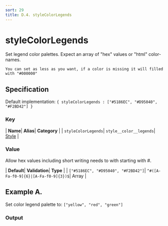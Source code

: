 ```yaml
---
sort: 29
title: D.4. styleColorLegends
---
```

# styleColorLegends

Set legend color palettes. Expect an array of "hex" values or "html" color-names.

```note
You can set as less as you want, if a color is missing it will filled with "#000000"
```


## Specification

Default implementation: ```{ styleColorLegends : ["#5186EC", "#D95040", "#F2BD42"] }```

### Key

| **Name**| **Alias**| **Category** |
| ```styleColorLegends```| ```style__color__legends```| [Style](../options/#style) |

### Value

Allow hex values including short writing needs to with starting with #.

| **Default**| **Validation**| **Type** |
| ```["#5186EC", "#D95040", "#F2BD42"]```| ```^#([A-Fa-f0-9]{6}|[A-Fa-f0-9]{3})$```| Array |



## Example A.

Set color legend palette to: ```["yellow", "red", "green"]```

### Output

  <div id="a">
      <script> 
          d3.statosio( 
    file, 
    "domain", 
    [ "mobile",  "desktop" ], 
    { "self" : ["yellow", "red", "green"], "view__dom_id" : "a" }
)

      </script>
  </div>

Open output in a [blank window](../sources/styleColorLegends--example-a.html){:target="_self"}. 
Download examples [as zip](../sources/styleColorLegends.zip){:target="_blank"}. 

### Parameters

This dataset shows the mobile **and** desktop google pagerank performance score for a certain website.

| | **Value** | **Type** |
|------:|:------|:------|
| **Source** | ["../data/1-json-durstexpress.json"](../data/1-json-durstexpress.json) | String |
| **X** | ```"domain"``` | String |
| **Y** | ```[ "mobile",  "desktop" ]``` | Array |
| **Options** | ```{ "self" : ["yellow", "red", "green"] }``` | Object |


### Source Code

* Invoke Function

```javascript
d3.statosio( 
    file, 
    "domain", 
    [ "mobile",  "desktop" ], 
    { "self" : ["yellow", "red", "green"] }
)
```

* HTML Implementation

```html
<!DOCTYPE html>
<head>
    <title>d3.statosio - styleColorLegends</title>
    <meta content="text/html;charset=utf-8" http-equiv="Content-Type">
    <meta content="utf-8" http-equiv="encoding">
    <script src="https://cdnjs.cloudflare.com/ajax/libs/d3/6.2.0/d3.js"></script>
    <script src="../libs/statosio.js"></script>
</head>
<body>
    <script>
        d3.json( "../data/1-json-durstexpress.json" )
            .then( ( file ) => {
                d3.statosio( 
                    file, 
                    "domain", 
                    [ "mobile",  "desktop" ], 
                    { "self" : ["yellow", "red", "green"] }
                )
                h = document.createElement("a")
                h.setAttribute("href", "../options/style__color__legends.html#example-a")
                h.innerText = "BACK"
                document.body.append(h)
            } )
    </script>
    <div style="display:none;">Set color legend palette to: ```["yellow", "red", "green"]```</div>
</body>
```
## Example B.



### Output

  <div id="b">
      <script> 
          d3.statosio( 
    file, 
    "domain", 
    [ "mobile",  "desktop" ], 
    { "self" : ["#f59351", "#c9504a", "#12514c", "#2f7872", "#a6b797"], "view__dom_id" : "b" }
)

      </script>
  </div>

Open output in a [blank window](../sources/styleColorLegends--example-b.html){:target="_self"}. 
Download examples [as zip](../sources/styleColorLegends.zip){:target="_blank"}. 

### Parameters

This dataset shows the mobile **and** desktop google pagerank performance score for a certain website.

| | **Value** | **Type** |
|------:|:------|:------|
| **Source** | ["../data/1-json-durstexpress.json"](../data/1-json-durstexpress.json) | String |
| **X** | ```"domain"``` | String |
| **Y** | ```[ "mobile",  "desktop" ]``` | Array |
| **Options** | ```{ "self" : ["#f59351", "#c9504a", "#12514c", "#2f7872", "#a6b797"] }``` | Object |


### Source Code

* Invoke Function

```javascript
d3.statosio( 
    file, 
    "domain", 
    [ "mobile",  "desktop" ], 
    { "self" : ["#f59351", "#c9504a", "#12514c", "#2f7872", "#a6b797"] }
)
```

* HTML Implementation

```html
<!DOCTYPE html>
<head>
    <title>d3.statosio - styleColorLegends</title>
    <meta content="text/html;charset=utf-8" http-equiv="Content-Type">
    <meta content="utf-8" http-equiv="encoding">
    <script src="https://cdnjs.cloudflare.com/ajax/libs/d3/6.2.0/d3.js"></script>
    <script src="../libs/statosio.js"></script>
</head>
<body>
    <script>
        d3.json( "../data/1-json-durstexpress.json" )
            .then( ( file ) => {
                d3.statosio( 
                    file, 
                    "domain", 
                    [ "mobile",  "desktop" ], 
                    { "self" : ["#f59351", "#c9504a", "#12514c", "#2f7872", "#a6b797"] }
                )
                h = document.createElement("a")
                h.setAttribute("href", "../options/style__color__legends.html#example-b")
                h.innerText = "BACK"
                document.body.append(h)
            } )
    </script>
    <div style="display:none;"></div>
</body>
```
